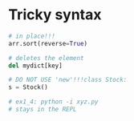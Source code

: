 
# Tricky syntax


```python
# in place!!!
arr.sort(reverse=True)

# deletes the element
del mydict[key]

# DO NOT USE 'new'!!!class Stock:
s = Stock()

# ex1_4: python -i xyz.py 
# stays in the REPL
```
